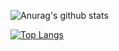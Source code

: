 ![Anurag's github stats](https://github-readme-stats.vercel.app/api?username=todacu&count_private=true&custom_title=Test)

[![Top Langs](https://github-readme-stats.vercel.app/api/top-langs/?username=todacu)](https://github.com/anuraghazra/github-readme-stats)
